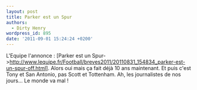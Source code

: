 ```yaml
---
layout: post
title: Parker est un Spur
authors:
  - Dirty Henry
wordpress_id: 895
date: '2011-09-01 15:24:24 +0200'
---
```

L'Equipe l'annonce : [Parker est un Spur->http://www.lequipe.fr/Football/breves2011/20110831_154834_parker-est-un-spur-off.html]. Alors oui mais ça fait déjà 10 ans maintenant. Et puis c'est Tony et San Antonio, pas Scott et Tottenham. Ah, les journalistes de nos jours... Le monde va mal !
